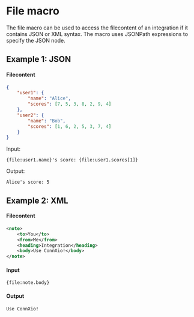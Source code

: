
# File macro


The file macro can be used to access the filecontent of an integration if it contains JSON or XML syntax. The macro uses JSONPath expressions to specify the JSON node. 

## Example 1: JSON

#### Filecontent
```json
{
    "user1": {
        "name": "Alice",
        "scores": [7, 5, 3, 8, 2, 9, 4]
    },
    "user2": {
        "name": "Bob",
        "scores": [1, 6, 2, 5, 3, 7, 4]
    }
}
```

Input:
```cxmal
{file:user1.name}'s score: {file:user1.scores[1]}
```

Output:
```
Alice's score: 5
```

## Example 2: XML

#### Filecontent
```xml
<note>
    <to>You</to>
    <from>Me</from>
    <heading>Integration</heading>
    <body>Use ConnXio!</body>
</note>
```

#### Input
```
{file:note.body}
```

#### Output
```
Use ConnXio!
```